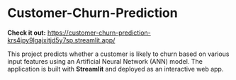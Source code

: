 # Customer-Churn-Prediction
__Check it out:__ https://customer-churn-prediction-krs4jpy9lgajxitjd5y7sp.streamlit.app/

This project predicts whether a customer is likely to churn based on various input features using an Artificial Neural Network (ANN) model. The application is built with **Streamlit** and deployed as an interactive web app.
